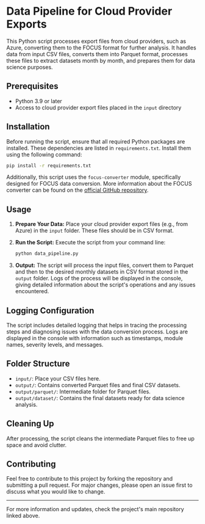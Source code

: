 
# Data Pipeline for Cloud Provider Exports

This Python script processes export files from cloud providers, such as Azure, converting them to the FOCUS format for further analysis. It handles data from input CSV files, converts them into Parquet format, processes these files to extract datasets month by month, and prepares them for data science purposes.

## Prerequisites

- Python 3.9 or later
- Access to cloud provider export files placed in the `input` directory

## Installation

Before running the script, ensure that all required Python packages are installed. These dependencies are listed in `requirements.txt`. Install them using the following command:

```bash
pip install -r requirements.txt
```

Additionally, this script uses the `focus-converter` module, specifically designed for FOCUS data conversion. More information about the FOCUS converter can be found on the [official GitHub repository](https://github.com/finopsfoundation/focus_converters/).

## Usage

1. **Prepare Your Data:**
   Place your cloud provider export files (e.g., from Azure) in the `input` folder. These files should be in CSV format.

2. **Run the Script:**
   Execute the script from your command line:

   ```bash
   python data_pipeline.py
   ```

3. **Output:**
   The script will process the input files, convert them to Parquet and then to the desired monthly datasets in CSV format stored in the `output` folder. Logs of the process will be displayed in the console, giving detailed information about the script's operations and any issues encountered.

## Logging Configuration

The script includes detailed logging that helps in tracing the processing steps and diagnosing issues with the data conversion process. Logs are displayed in the console with information such as timestamps, module names, severity levels, and messages.

## Folder Structure

- `input/`: Place your CSV files here.
- `output/`: Contains converted Parquet files and final CSV datasets.
- `output/parquet/`: Intermediate folder for Parquet files.
- `output/dataset/`: Contains the final datasets ready for data science analysis.

## Cleaning Up

After processing, the script cleans the intermediate Parquet files to free up space and avoid clutter.

## Contributing

Feel free to contribute to this project by forking the repository and submitting a pull request. For major changes, please open an issue first to discuss what you would like to change.

---

For more information and updates, check the project's main repository linked above.